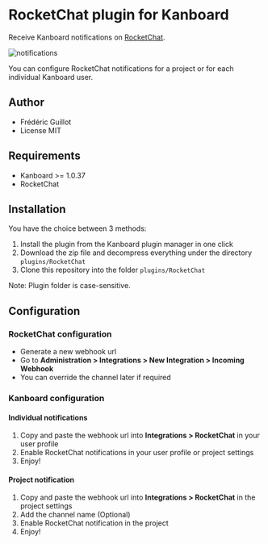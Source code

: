 RocketChat plugin for Kanboard
==============================

Receive Kanboard notifications on [RocketChat](https://rocket.chat/).

![notifications](https://user-images.githubusercontent.com/953989/101069206-f9136b80-3599-11eb-8e7d-ffffe1c29b11.png)

You can configure RocketChat notifications for a project or for each individual Kanboard user.

Author
------

- Frédéric Guillot
- License MIT

Requirements
------------

- Kanboard >= 1.0.37
- RocketChat

Installation
------------

You have the choice between 3 methods:

1. Install the plugin from the Kanboard plugin manager in one click
2. Download the zip file and decompress everything under the directory `plugins/RocketChat`
3. Clone this repository into the folder `plugins/RocketChat`

Note: Plugin folder is case-sensitive.

Configuration
-------------

### RocketChat configuration

- Generate a new webhook url
- Go to **Administration > Integrations > New Integration > Incoming Webhook**
- You can override the channel later if required

### Kanboard configuration

#### Individual notifications

1. Copy and paste the webhook url into **Integrations > RocketChat** in your
   user profile 
2. Enable RocketChat notifications in your user profile or project settings
3. Enjoy!

#### Project notification

1. Copy and paste the webhook url into **Integrations > RocketChat** in the
   project settings
2. Add the channel name (Optional)
3. Enable RocketChat notification in the project
4. Enjoy!
